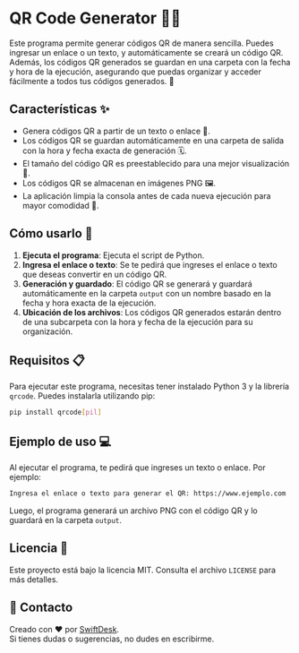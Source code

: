 # QR Code Generator 🔑📱

Este programa permite generar códigos QR de manera sencilla. Puedes ingresar un enlace o un texto, y automáticamente se creará un código QR. Además, los códigos QR generados se guardan en una carpeta con la fecha y hora de la ejecución, asegurando que puedas organizar y acceder fácilmente a todos tus códigos generados. 🎉

## Características ✨

- Genera códigos QR a partir de un texto o enlace 🔗.
- Los códigos QR se guardan automáticamente en una carpeta de salida con la hora y fecha exacta de generación 🗓️.
- El tamaño del código QR es preestablecido para una mejor visualización 📏.
- Los códigos QR se almacenan en imágenes PNG 🖼️.
- La aplicación limpia la consola antes de cada nueva ejecución para mayor comodidad 🧹.

## Cómo usarlo 🚀

1. **Ejecuta el programa**: Ejecuta el script de Python.
2. **Ingresa el enlace o texto**: Se te pedirá que ingreses el enlace o texto que deseas convertir en un código QR.
3. **Generación y guardado**: El código QR se generará y guardará automáticamente en la carpeta `output` con un nombre basado en la fecha y hora exacta de la ejecución.
4. **Ubicación de los archivos**: Los códigos QR generados estarán dentro de una subcarpeta con la hora y fecha de la ejecución para su organización.

## Requisitos 📋

Para ejecutar este programa, necesitas tener instalado Python 3 y la librería `qrcode`. Puedes instalarla utilizando pip:

```bash
pip install qrcode[pil]
```

## Ejemplo de uso 💻

Al ejecutar el programa, te pedirá que ingreses un texto o enlace. Por ejemplo:
```bash
Ingresa el enlace o texto para generar el QR: https://www.ejemplo.com
```
Luego, el programa generará un archivo PNG con el código QR y lo guardará en la carpeta `output`.

## Licencia 📝

Este proyecto está bajo la licencia MIT. Consulta el archivo `LICENSE` para más detalles.

## 🤝 **Contacto**
Creado con ❤️ por [SwiftDesk](https://github.com/swiftdeskk).  
Si tienes dudas o sugerencias, no dudes en escribirme.
